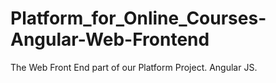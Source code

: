 # Platform_for_Online_Courses-Angular-Web-Frontend
The Web Front End part of our Platform Project.
Angular JS.
